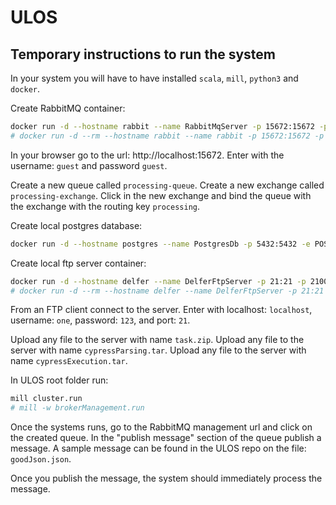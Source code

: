 # ULOS

## Temporary instructions to run the system

In your system you will have to have installed `scala`, `mill`, `python3` and `docker`.

Create RabbitMQ container:

```zsh
docker run -d --hostname rabbit --name RabbitMqServer -p 15672:15672 -p 5672:5672 rabbitmq:management
# docker run -d --rm --hostname rabbit --name rabbit -p 15672:15672 -p 5672:5672 rabbitmq:management
```

In your browser go to the url: http://localhost:15672.
Enter with the username: `guest` and password `guest`.

Create a new queue called `processing-queue`.
Create a new exchange called `processing-exchange`.
Click in the new exchange and bind the queue with the exchange with the routing key `processing`.

Create local postgres database:

```zsh
docker run -d --hostname postgres --name PostgresDb -p 5432:5432 -e POSTGRES_PASSWORD=guest postgres:latest
```

Create local ftp server container:

```zsh
docker run -d --hostname delfer --name DelferFtpServer -p 21:21 -p 21000-21010:21000-21010 -e USERS="one|123" -e ADDRESS=localhost delfer/alpine-ftp-server:latest
# docker run -d --rm --hostname delfer --name DelferFtpServer -p 21:21 delfer/alpine-ftp-server:latest
```

From an FTP client connect to the server.
Enter with localhost: `localhost`, username: `one`, password: `123`, and port: `21`.

Upload any file to the server with name `task.zip`.
Upload any file to the server with name `cypressParsing.tar`.
Upload any file to the server with name `cypressExecution.tar`.

In ULOS root folder run:

```zsh
mill cluster.run
# mill -w brokerManagement.run
```

Once the systems runs, go to the RabbitMQ management url and click on the created queue.
In the "publish message" section of the queue publish a message. A sample message can be found in the ULOS repo on the file: `goodJson.json`.

Once you publish the message, the system should immediately process the message.
